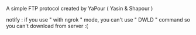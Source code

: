 A simple FTP protocol created by YaPour ( Yasin & Shapour )

  notify : if you use " with ngrok " mode, you can't use " DWLD " command so you can't download from server :(
